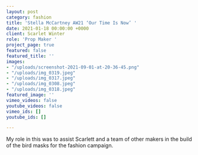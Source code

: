 ```yaml
---
layout: post
category: fashion
title: 'Stella McCartney AW21 ‘Our Time Is Now’ '
date: 2021-01-18 00:00:00 +0000
client: Scarlet Winter
role: 'Prop Maker '
project_page: true
featured: false
featured_title: ''
images:
- "/uploads/screenshot-2021-09-01-at-20-36-45.png"
- "/uploads/img_0319.jpeg"
- "/uploads/img_0317.jpeg"
- "/uploads/img_0308.jpeg"
- "/uploads/img_0318.jpeg"
featured_image: ''
vimeo_videos: false
youtube_videos: false
vimeo_ids: []
youtube_ids: []

---
```

My role in this was to assist Scarlett and a team of other makers in the build of the bird masks for the fashion campaign.  